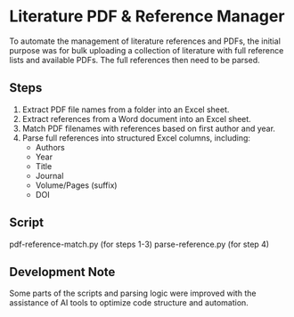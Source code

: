 # Literature PDF & Reference Manager
To automate the management of literature references and PDFs, the initial purpose was for bulk uploading a collection of literature with full reference lists and available PDFs. The full references then need to be parsed.

## Steps
1. Extract PDF file names from a folder into an Excel sheet.
2. Extract references from a Word document into an Excel sheet.
3. Match PDF filenames with references based on first author and year.
4. Parse full references into structured Excel columns, including:
   - Authors
   - Year
   - Title
   - Journal
   - Volume/Pages (suffix)
   - DOI

## Script
pdf-reference-match.py (for steps 1-3)
parse-reference.py (for step 4)

## Development Note
Some parts of the scripts and parsing logic were improved with the assistance of AI tools to optimize code structure and automation.
